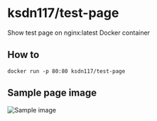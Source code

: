 # ksdn117/test-page
Show test page on nginx:latest Docker container

## How to
`docker run -p 80:80 ksdn117/test-page`

## Sample page image
<img alt="Sample image" src="https://github.com/ksdn117/test-page/blob/master/images/sample.png" />
